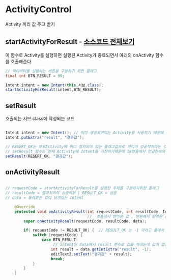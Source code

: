 # ActivityControl
Activity 끼리 값 주고 받기

## startActivityForResult - [소스코드 전체보기](https://github.com/daaa08/ActivityControl/blob/master/app/src/main/java/com/example/da08/activitycontrol/MainActivity.java)

이 함수로 Activity를 실행하면 실행된 Activity가 종료되면서 아래의 onActivity 함수를 호출해준다.
```java
// 액티비티를 실행하는 버튼을 구분하기 위한 플래그 
final int BTN_RESULT = 99;

Intent intent = new Intent(this,서브.class);
startActivityForResult(intent,BTN_RESULT);
```

## setResult

호출되는 서브.class에 작성되는 코드
```java

Intent intent = new Intent(); // 이미 생성되어있는 Activity를 사용하기 때문에 Context를 필요로하지 않는다.
intent.putExtra("result", "결과값");

// RESERT_OK는 부모Activity에 이미 정의되어 있는 플래그값으로 처리가 성공적이라는 것을 의미함.
// setResult 함수는 현재 Activity에 Intent를 저장하기때문에 18번줄에서 언급한바와 같이 Context를 따로 필요로하지 않음.
setResult(RESERT_OK, "결과값");

```

## onActivityResult

```java

// requestCode = startActivityForResult를 실행한 주체를 구분하기위한 플래그 
// resultCode = 결과처리의 성공여부 | RESULT_OK = 성공
// data = 돌려받은 값이 담겨있는 Intent

    @Override
    protected void onActivityResult(int requestCode, int resultCode, Intent data) {  // 결과값이 담겨온다
                                    //  호출에서 받아온 값 , 반환해서 받아온 값
        super.onActivityResult(requestCode, resultCode, data);

        if( requestCode != RESULT_OK) {  // RESULT_OK 는 -1 이라고 툴에서 이미 정해둔 것
            switch (requestCode) {
                case BTN_RESULT:
                     // intent안 data에서 result 변수로 값을 꺼내는데 값이 없을 경우 디폴트값으로 -1을 사용한다
                    int result = data.getIntExtra("result", -1);
                    editText2.setText("결과값" + result);
                    break;
            }
        }
    }
```
